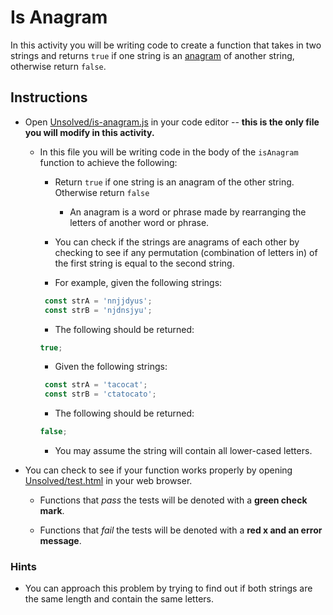 # Is Anagram

In this activity you will be writing code to create a function that takes in two strings and returns `true` if one string is an [anagram](https://en.wikipedia.org/wiki/Anagram) of another string, otherwise return `false`.

## Instructions

- Open [Unsolved/is-anagram.js](Unsolved/is-anagram.js) in your code editor -- **this is the only file you will modify in this activity.**

  - In this file you will be writing code in the body of the `isAnagram` function to achieve the following:

    - Return `true` if one string is an anagram of the other string. Otherwise return `false`

      - An anagram is a word or phrase made by rearranging the letters of another word or phrase.

    - You can check if the strings are anagrams of each other by checking to see if any permutation (combination of letters in) of the first string is equal to the second string.

    - For example, given the following strings:

    ```js
     const strA = 'nnjjdyus';
     const strB = 'njdnsjyu';
    ```

    - The following should be returned:

    ```js
    true;
    ```

    - Given the following strings:

    ```js
     const strA = 'tacocat';
     const strB = 'ctatocato';
    ```

    - The following should be returned:

    ```js
    false;
    ```

    - You may assume the string will contain all lower-cased letters.

- You can check to see if your function works properly by opening [Unsolved/test.html](Unsolved/test.html) in your web browser.

  - Functions that _pass_ the tests will be denoted with a **green check mark**.

  - Functions that _fail_ the tests will be denoted with a **red x and an error message**.

### Hints

- You can approach this problem by trying to find out if both strings are the same length and contain the same letters.
